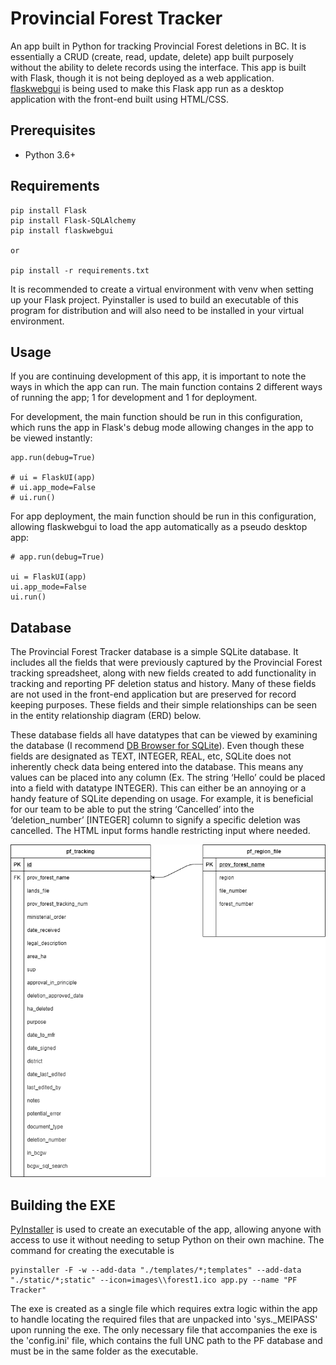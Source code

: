 # Provincial Forest Tracker

An app built in Python for tracking Provincial Forest deletions in BC. It is essentially a CRUD (create, read, update, delete) app built purposely without the ability to delete records using the interface. 
This app is built with Flask, though it is not being deployed as a web application. [flaskwebgui](https://github.com/ClimenteA/flaskwebgui) is being used to make this Flask app run as a desktop application with the front-end built using HTML/CSS.


## Prerequisites

- Python 3.6+


## Requirements 

```
pip install Flask
pip install Flask-SQLAlchemy
pip install flaskwebgui

or

pip install -r requirements.txt
```

It is recommended to create a virtual environment with venv when setting up your Flask project. Pyinstaller is used to build an executable of this program for distribution and will also need to be installed in your virtual environment.


## Usage

If you are continuing development of this app, it is important to note the ways in which the app can run.  The main function contains 2 different ways of running the app; 1 for development and 1 for deployment. 

For development, the main function should be run in this configuration, which runs the app in Flask's debug mode allowing changes in the app to be viewed instantly:
```
app.run(debug=True)

# ui = FlaskUI(app)
# ui.app_mode=False
# ui.run()
```

For app deployment, the main function should be run in this configuration, allowing flaskwebgui to load the app automatically as a pseudo desktop app:
```
# app.run(debug=True)

ui = FlaskUI(app)
ui.app_mode=False
ui.run()
```


## Database

The Provincial Forest Tracker database is a simple SQLite database. It includes all the fields that were previously captured by the Provincial Forest tracking spreadsheet, along with new fields created to add functionality in tracking and reporting PF deletion status and history. Many of these fields are not used in the front-end application but are preserved for record keeping purposes. These fields and their simple relationships can be seen in the entity relationship diagram (ERD) below.

These database fields all have datatypes that can be viewed by examining the database (I recommend [DB Browser for SQLite](https://sqlitebrowser.org/)). Even though these fields are designated as TEXT, INTEGER, REAL, etc, SQLite does not inherently check data being entered into the database. This means any values can be placed into any column (Ex. The string ‘Hello’ could be placed into a field with datatype INTEGER). This can either be an annoying or a handy feature of SQLite depending on usage. For example, it is beneficial for our team to be able to put the string ‘Cancelled’ into the ‘deletion_number’ [INTEGER] column to signify a specific deletion was cancelled. The HTML input forms handle restricting input where needed.


<p align="center">
  <img src="images/PF_ERD.png" />
</p>


## Building the EXE
[PyInstaller](https://github.com/pyinstaller/pyinstaller) is used to create an executable of the app, allowing anyone with access to use it without needing to setup Python on their own machine. The command for creating the executable is
```
pyinstaller -F -w --add-data "./templates/*;templates" --add-data "./static/*;static" --icon=images\\forest1.ico app.py --name "PF Tracker"
```
The exe is created as a single file which requires extra logic within the app to handle locating the required files that are unpacked into 'sys._MEIPASS' upon running the exe. 
The only necessary file that accompanies the exe is the 'config.ini' file, which contains the full UNC path to the PF database and must be in the same folder as the executable. 